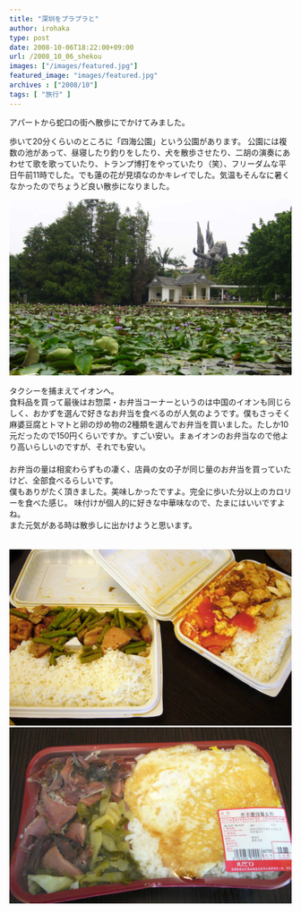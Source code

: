 ```yaml
---
title: "深圳をプラプラと"
author: irohaka
type: post
date: 2008-10-06T18:22:00+09:00
url: /2008_10_06_shekou
images: ["/images/featured.jpg"]
featured_image: "images/featured.jpg"
archives : ["2008/10"]
tags: [ "旅行" ]
---
```


アパートから蛇口の街へ散歩にでかけてみました。
<!--more-->

歩いて20分くらいのところに「四海公園」という公園があります。
公園には複数の池があって、昼寝したり釣りをしたり、犬を散歩させたり、二胡の演奏にあわせて歌を歌っていたり、トランプ博打をやっていたり（笑）、フリーダムな平日午前11時でした。でも蓮の花が見頃なのかキレイでした。気温もそんなに暑くなかったのでちょうど良い散歩になりました。  

![中国っぽい。（中国です）](images/2008_10_shekou01.jpg)  

タクシーを捕まえてイオンへ。  
食料品を買って最後はお惣菜・お弁当コーナーというのは中国のイオンも同じらしく、おかずを選んで好きなお弁当を食べるのが人気のようです。僕もさっそく麻婆豆腐とトマトと卵の炒め物の2種類を選んでお弁当を買いました。たしか10元だったので150円くらいですか。すごい安い。まぁイオンのお弁当なので他より高いらしいのですが、それでも安い。  
　  
お弁当の量は相変わらずもの凄く、店員の女の子が同じ量のお弁当を買っていたけど、全部食べるらしいです。  
僕もありがたく頂きました。美味しかったですよ。完全に歩いた分以上のカロリーを食べた感じ。 
味付けが個人的に好きな中華味なので、たまにはいいですよね。  
また元気がある時は散歩しに出かけようと思います。     
　  

![米が多い！（おかずも多いけど）](images/2008_10_shekou02.jpg)  
![別の日のお弁当。卵焼きが乗っているのがよい。](images/2008_10_shekou03.jpg)  
